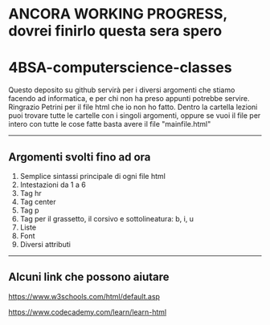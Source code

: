 # ANCORA WORKING PROGRESS, dovrei finirlo questa sera spero
# 4BSA-computerscience-classes

Questo deposito su github servirà per i diversi argomenti che stiamo facendo ad informatica, e per chi non ha preso appunti potrebbe servire. 
Ringrazio Petrini per il file html che io non ho fatto.
Dentro la cartella lezioni puoi trovare tutte le cartelle con i singoli argomenti, oppure se vuoi il file per intero con tutte le cose fatte basta avere il file "mainfile.html"

---

## Argomenti svolti fino ad ora

1) Semplice sintassi principale di ogni file html
2) Intestazioni da 1 a 6
3) Tag hr
4) Tag center
5) Tag p
6) Tag per il grassetto, il corsivo e sottolineatura: b, i, u
7) Liste
8) Font
8) Diversi attributi

---

## Alcuni link che possono aiutare
https://www.w3schools.com/html/default.asp

https://www.codecademy.com/learn/learn-html
